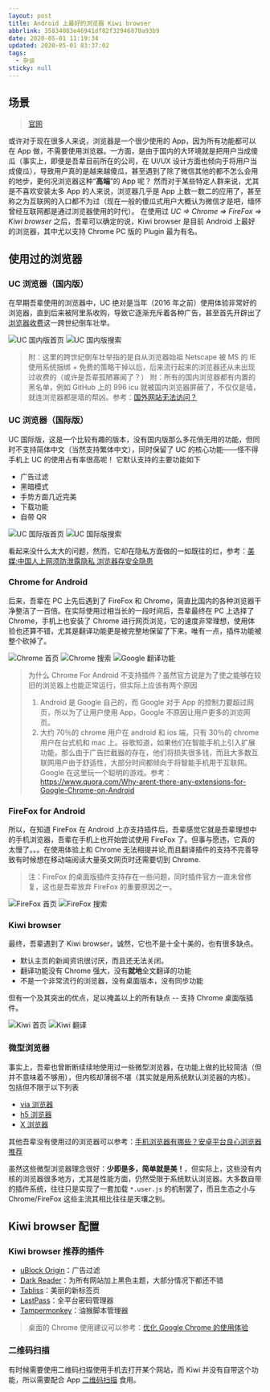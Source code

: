 ```yaml
---
layout: post
title: Android 上最好的浏览器 Kiwi browser
abbrlink: 35834083e46941df82f32946070a93b9
date: 2020-05-01 11:19:34
updated: 2020-05-01 03:37:02
tags:
  - 杂谈
sticky: null
---
```


## 场景

> [官网](https://kiwibrowser.com/)

或许对于现在很多人来说，浏览器是一个很少使用的 App，因为所有功能都可以在 App 做，不需要使用浏览器。一方面，是由于国内的大环境就是把用户当成傻瓜（事实上，即便是吾辈目前所在的公司，在 UI/UX 设计方面也倾向于将用户当成傻瓜），导致用户真的是越来越傻瓜，甚至遇到了除了微信其他的都不怎么会用的地步，更何况浏览器这种“**高端**”的 App 呢？
然而对于某些特定人群来说，尤其是不喜欢安装太多 App 的人来说，浏览器几乎是 App 上数一数二的应用了，甚至称之为互联网的入口都不为过（现在一般的傻瓜式用户大概认为微信才是吧，缅怀曾经互联网都是通过浏览器使用的时代）。
在使用过 _UC => Chrome => FireFox => Kiwi browser_ 之后，吾辈可以确定的说，Kiwi browser 是目前 Android 上最好的浏览器，其中尤以支持 Chrome PC 版的 Plugin 最为有名。

## 使用过的浏览器

### UC 浏览器（国内版）

在早期吾辈使用的浏览器中，UC 绝对是当年（2016 年之前）使用体验非常好的浏览器，直到后来被阿里系收购，导致它逐渐充斥着各种广告，甚至首先开辟出了[浏览器收费](http://kf.uc.cn/self_service/web/faqdetails-8311412_9210815_20559164_5.html)这一跨世纪倒车壮举。

![UC 国内版首页](https://cdn.jsdelivr.net/gh/rxliuli/img-bed/20200501141319.jpg)
![UC 国内版搜索](https://cdn.jsdelivr.net/gh/rxliuli/img-bed/20200501141320.png)

> 附：这里的跨世纪倒车壮举指的是自从浏览器始祖 Netscape 被 MS 的 IE 使用系统捆绑 + 免费的策略干掉以后，后来流行起来的浏览器还从未出现过收费的（或许是吾辈孤陋寡闻了？）
> 附：所有的国内浏览器都有内置的黑名单，例如 GitHub 上的 996 icu 就被国内浏览器屏蔽了，不仅仅是墙，就连浏览器都是墙的帮凶。参考：[国外网站无法访问？](http://kf.uc.cn/self_service/web/faqdetails-9212655_9212659_20389994_6.html)

### UC 浏览器（国际版）

UC 国际版，这是一个比较有趣的版本，没有国内版那么多花俏无用的功能，但同时不支持简体中文（当然支持繁体中文），同时保留了 UC 的核心功能——怪不得手机上 UC 的使用占有率很高呢！
它默认支持的主要功能如下

- 广告过滤
- 黑暗模式
- 手势方面几近完美
- 下载功能
- 自带 QR

![UC 国际版首页](https://cdn.jsdelivr.net/gh/rxliuli/img-bed/20200501141317.png)
![UC 国际版搜索](https://cdn.jsdelivr.net/gh/rxliuli/img-bed/20200501141318.png)

看起来没什么太大的问题，然而，它却在隐私方面做的一如既往的烂，参考：[美媒:中国人上网须防泄露隐私 浏览器存安全隐患](https://web.archive.org/web/20180228041423/http://news.163.com/16/0330/10/BJDBF3TT00014AEE.html)

### Chrome for Android

后来，吾辈在 PC 上先后遇到了 FireFox 和 Chrome，简直比国内的各种浏览器干净整洁了一百倍。在实际使用过相当长的一段时间后，吾辈最终在 PC 上选择了 Chrome，手机上也安装了 Chrome 进行网页浏览，它的速度非常理想，使用体验也还算不错，尤其是翻译功能更是被完整地保留了下来。唯有一点，插件功能被整个砍掉了。

![Chrome 首页](https://cdn.jsdelivr.net/gh/rxliuli/img-bed/20200501141709.png)
![Chrome 搜索](https://cdn.jsdelivr.net/gh/rxliuli/img-bed/20200501141404.png)
![Google 翻译功能](https://cdn.jsdelivr.net/gh/rxliuli/img-bed/20200501141403.png)

> 为什么 Chrome For Android 不支持插件？虽然官方说是为了使之能够在较旧的浏览器上也能正常运行，但实际上应该有两个原因
>
> 1.  Android 是 Google 自己的，而 Google 对于 App 的控制力要超过网页，所以为了让用户使用 App，Google 不原因让用户更多的浏览网页。
> 1.  大约 70％的 chrome 用户在 android 和 ios 端，只有 30％的 chrome 用户在台式机和 mac 上。谷歌知道，如果他们在智能手机上引入扩展功能，那么由于广告拦截器的存在，他们将损失很多钱，而且大多数互联网用户由于舒适性，大部分时间都倾向于将智能手机用于互联网。Google 在这里玩一个聪明的游戏。参考：<https://www.quora.com/Why-arent-there-any-extensions-for-Google-Chrome-on-Android>

### FireFox for Android

所以，在知道 FireFox 在 Android 上亦支持插件后，吾辈感觉它就是吾辈理想中的手机浏览器，吾辈在手机上也开始尝试使用 FireFox 了。但事与愿违，它真的太慢了。。。在使用体验上和 Chrome 无法相提并论,而且翻译插件的支持不完善导致有时候想在移动端阅读大量英文网页时还需要切到 Chrome.

> 注：FireFox 的桌面版插件支持存在一些问题，同时插件官方一直未曾修复，这也是吾辈放弃 FireFox 的重要原因之一。

![FireFox 首页](https://cdn.jsdelivr.net/gh/rxliuli/img-bed/20200501141432.png)
![FireFox 搜索](https://cdn.jsdelivr.net/gh/rxliuli/img-bed/20200501141433.png)

### Kiwi browser

最终，吾辈遇到了 Kiwi browser，诚然，它也不是十全十美的，也有很多缺点。

- 默认主页的新闻资讯很讨厌，而且还无法关闭。
- 翻译功能没有 Chrome 强大，没有**就地**全文翻译的功能
- 不是一个非常流行的浏览器，没有桌面版本，没有同步功能

但有一个及其突出的优点，足以掩盖以上的所有缺点 -- 支持 Chrome 桌面版插件。

![Kiwi 首页](https://cdn.jsdelivr.net/gh/rxliuli/img-bed/20200501141349.png)
![Kiwi 翻译](https://cdn.jsdelivr.net/gh/rxliuli/img-bed/20200501141348.png)

### 微型浏览器

事实上，吾辈也曾断断续续地使用过一些微型浏览器，在功能上做的比较简洁（但并不意味着不够用），但内核却薄弱不堪（其实就是用系统默认浏览器的内核）。
包括但不限于以下列表

- [via 浏览器](https://play.google.com/store/apps/details?id=mark.via.gp&hl=en_US)
- [h5 浏览器](https://www.coolapk.com/apk/org.noear.h5)
- [X 浏览器](https://www.xbext.com/)

其他吾辈没有使用过的浏览器可以参考：[手机浏览器有哪些？安卓平台良心浏览器推荐](https://m.xianjichina.com/news/details_145337.html)

虽然这些微型浏览器理念很好：**少即是多，简单就是美！**，但实际上，这些没有内核的浏览器很多地方，尤其是性能方面，仍然受限于系统默认浏览器。大多数自带的插件系统，往往只是实现了一套加载 `*.user.js` 的机制罢了，而且生态之小与 Chrome/FireFox 这些主流其相比往往是天壤之别。

## Kiwi browser 配置

### Kiwi browser 推荐的插件

- [uBlock Origin](https://chrome.google.com/webstore/detail/ublock-origin/cjpalhdlnbpafiamejdnhcphjbkeiagm)：广告过滤
- [Dark Reader](https://chrome.google.com/webstore/detail/dark-reader/eimadpbcbfnmbkopoojfekhnkhdbieeh)：为所有网站加上黑色主题，大部分情况下都还不错
- [Tabliss](https://chrome.google.com/webstore/detail/tabliss-a-beautiful-new-t/hipekcciheckooncpjeljhnekcoolahp)：美丽的新标签页
- [LastPass](https://chrome.google.com/webstore/detail/lastpass-free-password-ma/hdokiejnpimakedhajhdlcegeplioahd)：全平台密码管理器
- [Tampermonkey](https://chrome.google.com/webstore/detail/tampermonkey/dhdgffkkebhmkfjojejmpbldmpobfkfo?hl=zh-CN)：油猴脚本管理器

> 桌面的 Chrome 使用建议可以参考：[优化 Google Chrome 的使用体验](https://blog.rxliuli.com/p/54be2845/)

### 二维码扫描

有时候需要使用二维码扫描使用手机去打开某个网站，而 Kiwi 并没有自带这个功能，所以需要配合 App [二维码扫描](https://play.google.com/store/apps/details?id=mark.qrcode) 食用。
